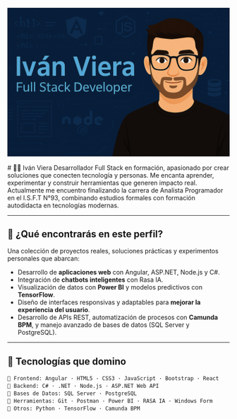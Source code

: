 
<p align="center">
  <img src="./2f0f91f8-db87-4d6a-a35e-58f032e0bdad.png" alt="Banner de Iván Viera" style="max-width: 100%;">
</p>

</p>
# 👨‍💻 Iván Viera
Desarrollador Full Stack en formación, apasionado por crear soluciones que conecten tecnología y personas. Me encanta aprender, experimentar y construir herramientas que generen impacto real. Actualmente me encuentro finalizando la carrera de Analista Programador en el I.S.F.T N°93, combinando estudios formales con formación autodidacta en tecnologías modernas.

---

## 🚀 ¿Qué encontrarás en este perfil?

Una colección de proyectos reales, soluciones prácticas y experimentos personales que abarcan:

- Desarrollo de **aplicaciones web** con Angular, ASP.NET, Node.js y C#.
- Integración de **chatbots inteligentes** con Rasa IA.
- Visualización de datos con **Power BI** y modelos predictivos con **TensorFlow**.
- Diseño de interfaces responsivas y adaptables para **mejorar la experiencia del usuario**.
- Desarrollo de APIs REST, automatización de procesos con **Camunda BPM**, y manejo avanzado de bases de datos (SQL Server y PostgreSQL).

---

## 🧰 Tecnologías que domino

```bash
🔹 Frontend: Angular · HTML5 · CSS3 · JavaScript · Bootstrap · React
🔹 Backend: C# · .NET · Node.js · ASP.NET Web API
🔹 Bases de Datos: SQL Server · PostgreSQL
🔹 Herramientas: Git · Postman · Power BI · RASA IA · Windows Form
🔹 Otros: Python · TensorFlow · Camunda BPM
